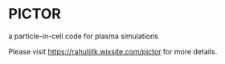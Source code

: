 # PICTOR
a particle-in-cell code for plasma simulations

Please visit https://rahuliitk.wixsite.com/pictor for more details. 


